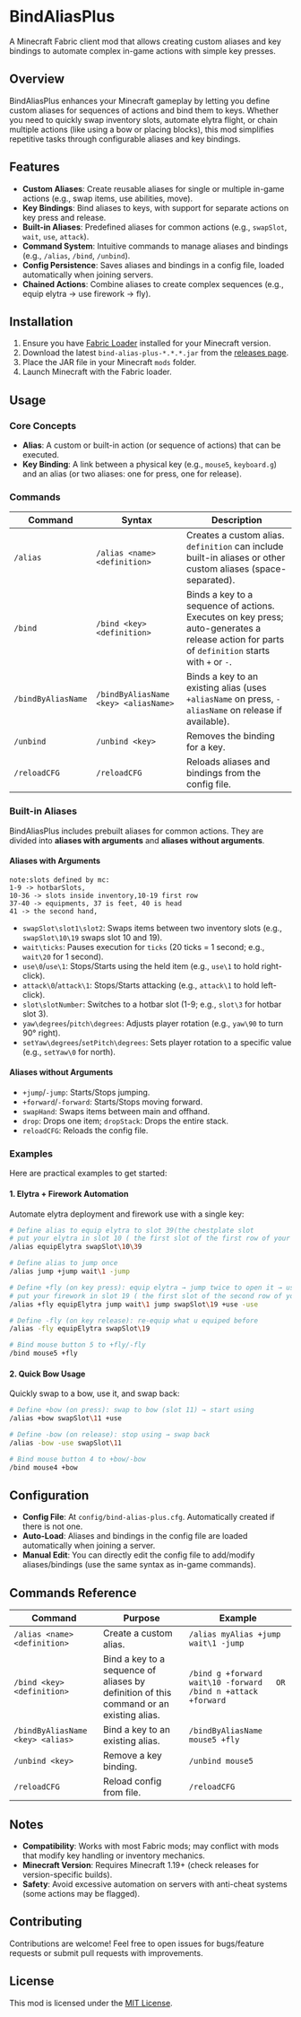 # BindAliasPlus

A Minecraft Fabric client mod that allows creating custom aliases and key bindings to automate complex in-game actions with simple key presses.

## Overview
BindAliasPlus enhances your Minecraft gameplay by letting you define custom aliases for sequences of actions and bind them to keys. Whether you need to quickly swap inventory slots, automate elytra flight, or chain multiple actions (like using a bow or placing blocks), this mod simplifies repetitive tasks through configurable aliases and key bindings.


## Features
- **Custom Aliases**: Create reusable aliases for single or multiple in-game actions (e.g., swap items, use abilities, move).
- **Key Bindings**: Bind aliases to keys, with support for separate actions on key press and release.
- **Built-in Aliases**: Predefined aliases for common actions (e.g., `swapSlot`, `wait`, `use`, `attack`).
- **Command System**: Intuitive commands to manage aliases and bindings (e.g., `/alias`, `/bind`, `/unbind`).
- **Config Persistence**: Saves aliases and bindings in a config file, loaded automatically when joining servers.
- **Chained Actions**: Combine aliases to create complex sequences (e.g., equip elytra → use firework → fly).


## Installation
1. Ensure you have [Fabric Loader](https://fabricmc.net/use/) installed for your Minecraft version.
2. Download the latest `bind-alias-plus-*.*.*.jar` from the [releases page](https://github.com/prohect/BindAliasPlus/releases).
3. Place the JAR file in your Minecraft `mods` folder.
4. Launch Minecraft with the Fabric loader.


## Usage

### Core Concepts
- **Alias**: A custom or built-in action (or sequence of actions) that can be executed.
- **Key Binding**: A link between a physical key (e.g., `mouse5`, `keyboard.g`) and an alias (or two aliases: one for press, one for release).


### Commands
| Command | Syntax | Description |
|---------|--------|-------------|
| `/alias` | `/alias <name> <definition>` | Creates a custom alias. `definition` can include built-in aliases or other custom aliases (space-separated). |
| `/bind` | `/bind <key> <definition>` | Binds a key to a sequence of actions. Executes on key press; auto-generates a release action for parts of `definition` starts with `+` or `-`. |
| `/bindByAliasName` | `/bindByAliasName <key> <aliasName>` | Binds a key to an existing alias (uses `+aliasName` on press, `-aliasName` on release if available). |
| `/unbind` | `/unbind <key>` | Removes the binding for a key. |
| `/reloadCFG` | `/reloadCFG` | Reloads aliases and bindings from the config file. |


### Built-in Aliases
BindAliasPlus includes prebuilt aliases for common actions. They are divided into **aliases with arguments** and **aliases without arguments**.

#### Aliases with Arguments
    note:slots defined by mc:
    1-9 -> hotbarSlots,
    10-36 -> slots inside inventory,10-19 first row
    37-40 -> equipments, 37 is feet, 40 is head
    41 -> the second hand,
- `swapSlot\slot1\slot2`: Swaps items between two inventory slots (e.g., `swapSlot\10\19` swaps slot 10 and 19).
- `wait\ticks`: Pauses execution for `ticks` (20 ticks = 1 second; e.g., `wait\20` for 1 second).
- `use\0`/`use\1`: Stops/Starts using the held item (e.g., `use\1` to hold right-click).
- `attack\0`/`attack\1`: Stops/Starts attacking (e.g., `attack\1` to hold left-click).
- `slot\slotNumber`: Switches to a hotbar slot (1-9; e.g., `slot\3` for hotbar slot 3).
- `yaw\degrees`/`pitch\degrees`: Adjusts player rotation (e.g., `yaw\90` to turn 90° right).
- `setYaw\degrees`/`setPitch\degrees`: Sets player rotation to a specific value (e.g., `setYaw\0` for north).

#### Aliases without Arguments
- `+jump`/`-jump`: Starts/Stops jumping.
- `+forward`/`-forward`: Starts/Stops moving forward.
- `swapHand`: Swaps items between main and offhand.
- `drop`: Drops one item; `dropStack`: Drops the entire stack.
- `reloadCFG`: Reloads the config file.


### Examples
Here are practical examples to get started:

#### 1. Elytra + Firework Automation
Automate elytra deployment and firework use with a single key:
```bash
# Define alias to equip elytra to slot 39(the chestplate slot
# put your elytra in slot 10 ( the first slot of the first row of your inventory
/alias equipElytra swapSlot\10\39

# Define alias to jump once
/alias jump +jump wait\1 -jump

# Define +fly (on key press): equip elytra → jump twice to open it → use firework
# put your firework in slot 19 ( the first slot of the second row of your inventory,
/alias +fly equipElytra jump wait\1 jump swapSlot\19 +use -use

# Define -fly (on key release): re-equip what u equiped before
/alias -fly equipElytra swapSlot\19

# Bind mouse button 5 to +fly/-fly
/bind mouse5 +fly
```

#### 2. Quick Bow Usage
Quickly swap to a bow, use it, and swap back:
```bash
# Define +bow (on press): swap to bow (slot 11) → start using
/alias +bow swapSlot\11 +use

# Define -bow (on release): stop using → swap back
/alias -bow -use swapSlot\11

# Bind mouse button 4 to +bow/-bow
/bind mouse4 +bow
```


## Configuration
- **Config File**: At `config/bind-alias-plus.cfg`. Automatically created if there is not one.
- **Auto-Load**: Aliases and bindings in the config file are loaded automatically when joining a server.
- **Manual Edit**: You can directly edit the config file to add/modify aliases/bindings (use the same syntax as in-game commands).


## Commands Reference
| Command | Purpose | Example |
|---------|---------|---------|
| `/alias <name> <definition>` | Create a custom alias. | `/alias myAlias +jump wait\1 -jump` |
| `/bind <key> <definition>` | Bind a key to a sequence of aliases by definition of this command or an existing alias. | `/bind g +forward wait\10 -forward   OR   /bind n +attack +forward` |
| `/bindByAliasName <key> <alias>` | Bind a key to an existing alias. | `/bindByAliasName mouse5 +fly` |
| `/unbind <key>` | Remove a key binding. | `/unbind mouse5` |
| `/reloadCFG` | Reload config from file. | `/reloadCFG` |


## Notes
- **Compatibility**: Works with most Fabric mods; may conflict with mods that modify key handling or inventory mechanics.
- **Minecraft Version**: Requires Minecraft 1.19+ (check releases for version-specific builds).
- **Safety**: Avoid excessive automation on servers with anti-cheat systems (some actions may be flagged).


## Contributing
Contributions are welcome! Feel free to open issues for bugs/feature requests or submit pull requests with improvements.


## License
This mod is licensed under the [MIT License](LICENSE).
